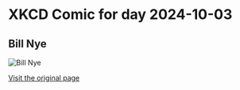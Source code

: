
# XKCD Comic for day 2024-10-03

## Bill Nye

![Bill Nye](https://imgs.xkcd.com/comics/bill_nye.png "You could at least not wear the lab coat everywhere, dude.")

[Visit the original page](https://xkcd.com/200/)
